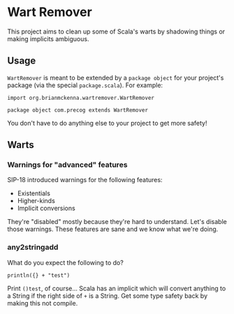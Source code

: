 # Wart Remover

This project aims to clean up some of Scala's warts by shadowing
things or making implicits ambiguous.

## Usage

`WartRemover` is meant to be extended by a `package object` for your
project's package (via the special `package.scala`). For example:

    import org.brianmckenna.wartremover.WartRemover

    package object com.precog extends WartRemover

You don't have to do anything else to your project to get more safety!

## Warts

### Warnings for "advanced" features

SIP-18 introduced warnings for the following features:

* Existentials
* Higher-kinds
* Implicit conversions

They're "disabled" mostly because they're hard to understand. Let's
disable those warnings. These features are sane and we know what we're
doing.

### any2stringadd

What do you expect the following to do?

    println({} + "test")

Print `()test`, of course... Scala has an implicit which will convert
anything to a String if the right side of `+` is a String. Get some
type safety back by making this not compile.
